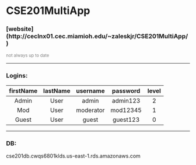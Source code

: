 <h1>CSE201MultiApp</h1>

<h3>[website](http://ceclnx01.cec.miamioh.edu/~zaleskjr/CSE201MultiApp/) </h3>
<p style="color: gray;"><small>not always up to date</small></p>

-----
<h3>Logins:</h3>

| firstName | lastName |  username | password | level |
|:---------:|:--------:|:---------:|:--------:|:-----:|
|   Admin   |   User   |   admin   | admin123 |   2   |
|    Mod    |   User   | moderator | mod12345 |   1   |
|   Guest   |   User   |   guest   | guest123 |   0   |

----
### DB:
cse201db.cwqs6801klds.us-east-1.rds.amazonaws.com
